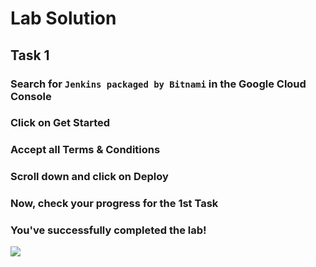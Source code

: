 # Lab Solution

## Task 1
### Search for `Jenkins packaged by Bitnami` in the Google Cloud Console
### Click on Get Started
### Accept all Terms & Conditions
### Scroll down and click on Deploy
### Now, check your progress for the 1st Task
### You've successfully completed the lab!

[![](https://th.bing.com/th/id/OIG3.4U37_NWx7IP6E5RwrnBt?pid=ImgGn)](https://youtube.com/@SwagCade)
